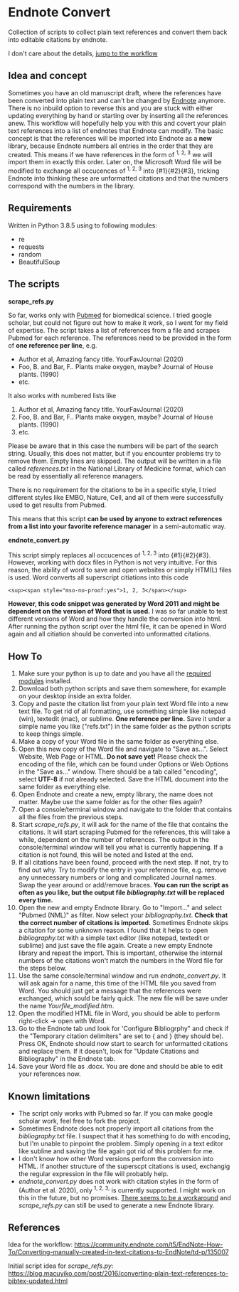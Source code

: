 # Endnote Convert
Collection of scripts to collect plain text references and convert them back into editable citations by endnote.

I don't care about the details, [jump to the workflow](#How-To)

## Idea and concept
Sometimes you have an old manuscript draft, where the references have been converted into plain text and can't be changed by [Endnote](https://endnote.com/) anymore. There is no inbuild option to reverse this and you are stuck with either updating everything by hand or starting over by inserting all the references anew.
This workflow will hopefully help you with this and covert your plain text references into a list of endnotes that Endnote can modify.
The basic concept is that the references will be imported into Endnote as a **new** library, because Endnote numbers all entries in the order that they are created. This means if we have references in the form of <sup>1, 2, 3</sup> we will import them in exactly this order. Later on, the Microsoft Word file will be modified to exchange all occucences of <sup>1, 2, 3</sup> into {#1}{#2}{#3}, tricking Endnote into thinking these are unformatted citations and that the numbers correspond with the numbers in the library.

## Requirements
Written in Python 3.8.5 using to following modules:
* re
* requests
* random
* BeautifulSoup

## The scripts
**scrape_refs.py**

So far, works only with [Pubmed](https://pubmed.ncbi.nlm.nih.gov/) for biomedical science. I tried google scholar, but could not figure out how to make it work, so I went for my field of expertise.
The script takes a list of references from a file and scrapes Pubmed for each reference. The references need to be provided in the form of **one reference per line**, e.g.
* Author et al, Amazing fancy title. YourFavJournal (2020)
* Foo, B. and Bar, F.. Plants make oxygen, maybe? Journal of House plants. (1990)
* etc.

It also works with numbered lists like
1. Author et al, Amazing fancy title. YourFavJournal (2020)
1. Foo, B. and Bar, F.. Plants make oxygen, maybe? Journal of House plants. (1990)
1. etc.

Please be aware that in this case the numbers will be part of the search string. Usually, this does not matter, but if you encounter problems try to remove them.
Empty lines are skipped.
The output will be written in a file called *references.txt* in the National Library of Medicine format, which can be read by essentially all reference managers.

There is no requirement for the citations to be in a specific style, I tried different styles like EMBO, Nature, Cell, and all of them were successfully used to get results from Pubmed.

This means that this script **can be used by anyone to extract references from a list into your favorite reference manager** in a semi-automatic way.

**endnote_convert.py**

This script simply replaces all occucences of <sup>1, 2, 3</sup> into {#1}{#2}{#3}.
However, working with docx files in Python is not very intuitive. For this reason, the ability of word to save and open websites or simply HTM(L) files is used.
Word converts all superscript citiations into this code
```
<sup><span style="mso-no-proof:yes">1, 2, 3</span></sup>
```
**However, this code snippet was generated by Word 2011 and might be dependent on the version of Word that is used.** I was so far unable to test different versions of Word and how they handle the conversion into html.
After running the python script over the html file, it can be opened in Word again and all citiation should be converted into unformatted citations.

## How To
1. Make sure your python is up to date and you have all the [required modules](#Requirements) installed.
1. Download both python scripts and save them somewhere, for example on your desktop inside an extra folder.
1. Copy and paste the citation list from your plain text Word file into a new text file. To get rid of all formatting, use something simple like notepad (win), textedit (mac), or sublime. **One reference per line.** Save it under a simple name you like ("refs.txt") in the same folder as the python scripts to keep things simple.
1. Make a copy of your Word file in the same folder as everything else.
1. Open this new copy of the Word file and navigate to "Save as...". Select Website, Web Page or HTML. **Do not save yet!** Please check the encoding of the file, which can be found under Options or Web Options in the "Save as..." window. There should be a tab called "encoding", select **UTF-8** if not already selected. Save the HTML document into the same folder as everything else.
1. Open Endnote and create a new, empty library, the name does not matter. Maybe use the same folder as for the other files again?
1. Open a console/terminal window and navigate to the folder that contains all the files from the previous steps.
1. Start *scrape_refs.py*, it will ask for the name of the file that contains the citations. It will start scraping Pubmed for the references, this will take a while, dependent on the number of references. The output in the console/terminal window will tell you what is currently happening. If a citation is not found, this will be noted and listed at the end.
1. If all citations have been found, proceed with the next step. If not, try to find out why. Try to modify the entry in your reference file, e.g. remove any unnecessary numbers or long and complicated Journal names. Swap the year around or add/remove braces. **You can run the script as often as you like, but the output file *bibliography.txt* will be replaced every time.**
1. Open the new and empty Endnote library. Go to "Import..." and select "Pubmed (NML)" as filter. Now select your *bibliography.txt*. **Check that the correct number of citations is imported.** Sometimes Endnote skips a citation for some unknown reason. I found that it helps to open *bibliography.txt* with a simple text editor (like notepad, textedit or sublime) and just save the file again. Create a new empty Endnote library and repeat the import. This is important, otherwise the internal numbers of the citations won't match the numbers in the Word file for the steps below.
1. Use the same console/terminal window and run *endnote_convert.py*. It will ask again for a name, this time of the HTML file you saved from Word. You should just get a message that the references were exchanged, which sould be fairly quick. The new file will be save under the name *Yourfile_modified.htm*.
1. Open the modified HTML file in Word, you should be able to perform right-click -> open with Word.
1. Go to the Endnote tab und look for 'Configure Bibliogrphy" and check if the "Temporary citation delimiters" are set to { and } (they should be). Press OK, Endnote should now start to search for unformatted citations and replace them. If it doesn't, look for "Update Citations and Bibliography" in the Endnote tab.
1. Save your Word file as .docx. You are done and should be able to edit your references now.

## Known limitations
* The script only works with Pubmed so far. If you can make google scholar work, feel free to fork the project.
* Sometimes Endnote does not properly import all citations from the *bibliography.txt* file. I suspect that it has something to do with encoding, but I'm unable to pinpoint the problem. Simply opening in a text editor like subline and saving the file again got rid of this problem for me.
* I don't know how other Word versions perform the conversion into HTML. If another structure of the superscpt citations is used, exchangig the regular expression in the file will probably help.
* *endnote_convert.py* does not work with citation styles in the form of (Author et al. 2020), only <sup>1, 2, 3,</sup> is currently supported. I might work on this in the future, but no promises. [There seems to be a workaround](https://community.endnote.com/t5/EndNote-How-To/Converting-manually-created-in-text-citations-to-EndNote/m-p/135008/highlight/true#M25047) and *scrape_refs.py* can still be used to generate a new Endnote library.

## References
Idea for the workflow: https://community.endnote.com/t5/EndNote-How-To/Converting-manually-created-in-text-citations-to-EndNote/td-p/135007

Initial script idea for *scrape_refs.py*: https://blog.macuyiko.com/post/2016/converting-plain-text-references-to-bibtex-updated.html
